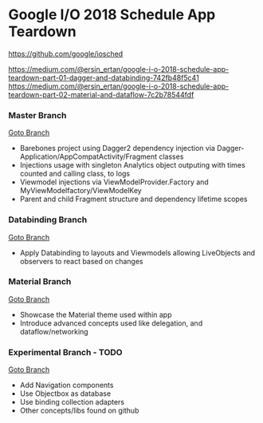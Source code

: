 # Google I/O 2018 Schedule App Teardown
https://github.com/google/iosched

https://medium.com/@ersin_ertan/google-i-o-2018-schedule-app-teardown-part-01-dagger-and-databinding-742fb48f5c41
https://medium.com/@ersin_ertan/google-i-o-2018-schedule-app-teardown-part-02-material-and-dataflow-7c2b78544fdf

### Master Branch
[Goto Branch](https://github.com/ersin-ertan/iosched_teardown/tree/master)
- Barebones project using Dagger2 dependency injection via Dagger-Application/AppCompatActivity/Fragment classes
- Injections usage with singleton Analytics object outputing with times counted and calling class, to logs
- Viewmodel injections via ViewModelProvider.Factory and MyViewModelfactory/ViewModelKey
- Parent and child Fragment structure and dependency lifetime scopes

### Databinding Branch
[Goto Branch](https://github.com/ersin-ertan/iosched_teardown/tree/databinding)
- Apply Databinding to layouts and Viewmodels allowing LiveObjects and observers to react based on changes

### Material Branch
[Goto Branch](https://github.com/ersin-ertan/iosched_teardown/tree/material)
- Showcase the Material theme used within app
- Introduce advanced concepts used like delegation, and dataflow/networking

### Experimental Branch - TODO
[Goto Branch](https://github.com/ersin-ertan/iosched_teardown/tree/experimental)
- Add Navigation components
- Use Objectbox as database
- Use binding collection adapters
- Other concepts/libs found on github
